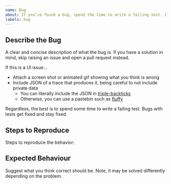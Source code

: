 ```yaml
---
name: Bug
about: If you’ve found a bug, spend the time to write a failing test. Bugs with tests get fixed and stay fixed. If you have a solution in mind, skip raising an issue and open a pull request instead.
labels: bug
---
```

## Describe the Bug
A clear and concise description of what the bug is. If you have a solution in mind, skip raising an issue and open a pull request instead.

If this is a UI issue...
  * Attach a screen shot or animated gif showing what you think is wrong
  * Include JSON of a trace that produces it, being careful to not include private data
    * You can literally include the JSON in [triple-backticks](https://help.github.com/en/github/writing-on-github/basic-writing-and-formatting-syntax#quoting-code)
    * Otherwise, you can use a pastebin such as [fluffy](https://fluffy.cc/)

Regardless, the best is to spend some time to write a failing test. Bugs with tests get fixed and stay fixed.

## Steps to Reproduce
Steps to reproduce the behavior:

## Expected Behaviour
Suggest what you think correct should be. Note, it may be solved differently depending on the problem.
